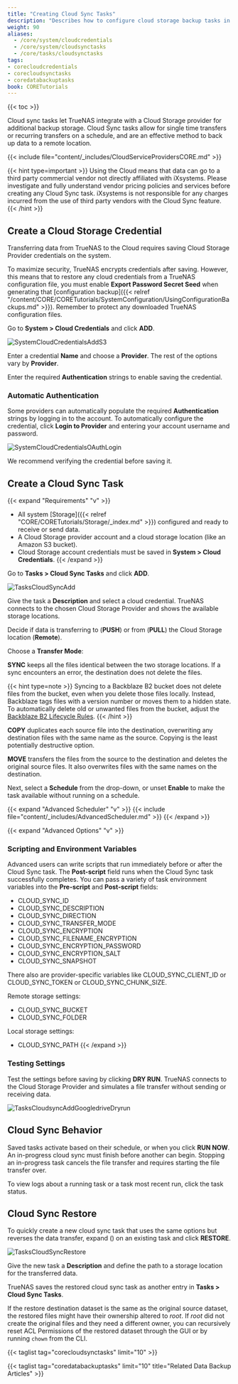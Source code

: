 ```yaml
---
title: "Creating Cloud Sync Tasks"
description: "Describes how to configure cloud storage backup tasks in TrueNAS CORE."
weight: 90
aliases:
  - /core/system/cloudcredentials
  - /core/system/cloudsynctasks
  - /core/tasks/cloudsynctasks
tags:
- corecloudcredentials
- corecloudsynctasks
- coredatabackuptasks
book: CORETutorials
---
```


{{< toc >}}

Cloud sync tasks let TrueNAS integrate with a Cloud Storage provider for additional backup storage.
Cloud Sync tasks allow for single time transfers or recurring transfers on a schedule, and are an effective method to back up data to a remote location.

{{< include file="content/_includes/CloudServiceProvidersCORE.md" >}}

{{< hint type=important >}}
Using the Cloud means that data can go to a third party commercial vendor not directly affiliated with iXsystems.
Please investigate and fully understand vendor pricing policies and services before creating any Cloud Sync task.
iXsystems is not responsible for any charges incurred from the use of third party vendors with the Cloud Sync feature.
{{< /hint >}}

## Create a Cloud Storage Credential

Transferring data from TrueNAS to the Cloud requires saving Cloud Storage Provider credentials on the system.

To maximize security, TrueNAS encrypts credentials after saving.
However, this means that to restore any cloud credentials from a TrueNAS configuration file, you must enable **Export Password Secret Seed** when generating that [configuration backup]({{< relref "/content/CORE/CORETutorials/SystemConfiguration/UsingConfigurationBackups.md" >}}).
Remember to protect any downloaded TrueNAS configuration files.

Go to **System > Cloud Credentials** and click **ADD**.

![SystemCloudCredentialsAddS3](/images/CORE/System/SystemCloudCredentialsAddS3.png "Adding new Cloud Credential: S3")

Enter a credential **Name** and choose a **Provider**.
The rest of the options vary by **Provider**.

Enter the required **Authentication** strings to enable saving the credential.

### Automatic Authentication

Some providers can automatically populate the required **Authentication** strings by logging in to the account.
To automatically configure the credential, click **Login to Provider** and entering your account username and password.

![SystemCloudCredentialsOAuthLogin](/images/CORE/System/SystemCloudCredentialsOAuthLogin.png "Cloud Provider OAuth Login")

We recommend verifying the credential before saving it.

## Create a Cloud Sync Task

{{< expand "Requirements" "v" >}}
* All system [Storage]({{< relref "CORE/CORETutorials/Storage/_index.md" >}}) configured and ready to receive or send data.
* A Cloud Storage provider account and a cloud storage location (like an Amazon S3 bucket).
* Cloud Storage account credentials must be saved in **System > Cloud Credentials**.
{{< /expand >}}

Go to **Tasks > Cloud Sync Tasks** and click **ADD**.

![TasksCloudSyncAdd](/images/CORE/Tasks/TasksCloudSyncAdd.png "Creating a Cloud Sync Task")

Give the task a **Description** and select a cloud credential.
TrueNAS connects to the chosen Cloud Storage Provider and shows the available storage locations.

Decide if data is transferring to (**PUSH**) or from (**PULL**) the Cloud Storage location (**Remote**).

Choose a **Transfer Mode**:

**SYNC** keeps all the files identical between the two storage locations. If a sync encounters an error, the destination does not delete the files.

{{< hint type=note >}}
Syncing to a Backblaze B2 bucket does not delete files from the bucket, even when you delete those files locally.
Instead, Backblaze tags files with a version number or moves them to a hidden state.
To automatically delete old or unwanted files from the bucket, adjust the [Backblaze B2 Lifecycle Rules](https://www.backblaze.com/blog/backblaze-b2-lifecycle-rules/).
{{< /hint >}}

**COPY** duplicates each source file into the destination, overwriting any destination files with the same name as the source.
Copying is the least potentially destructive option.

**MOVE** transfers the files from the source to the destination and deletes the original source files.
It also overwrites files with the same names on the destination.

Next, select a **Schedule** from the drop-down, or unset **Enable** to make the task available without running on a schedule.

{{< expand "Advanced Scheduler" "v" >}}
{{< include file="content/_includes/AdvancedScheduler.md" >}}
{{< /expand >}}

{{< expand "Advanced Options" "v" >}}
### Scripting and Environment Variables

Advanced users can write scripts that run immediately before or after the Cloud Sync task.
The **Post-script** field runs when the Cloud Sync task successfully completes.
You can pass a variety of task environment variables into the **Pre-script** and **Post-script** fields:

* CLOUD_SYNC_ID
* CLOUD_SYNC_DESCRIPTION
* CLOUD_SYNC_DIRECTION
* CLOUD_SYNC_TRANSFER_MODE
* CLOUD_SYNC_ENCRYPTION
* CLOUD_SYNC_FILENAME_ENCRYPTION
* CLOUD_SYNC_ENCRYPTION_PASSWORD
* CLOUD_SYNC_ENCRYPTION_SALT
* CLOUD_SYNC_SNAPSHOT

There also are provider-specific variables like CLOUD_SYNC_CLIENT_ID or CLOUD_SYNC_TOKEN or CLOUD_SYNC_CHUNK_SIZE.

Remote storage settings:
* CLOUD_SYNC_BUCKET
* CLOUD_SYNC_FOLDER

Local storage settings:
* CLOUD_SYNC_PATH
{{< /expand >}}

### Testing Settings

Test the settings before saving by clicking **DRY RUN**.
TrueNAS connects to the Cloud Storage Provider and simulates a file transfer without sending or receiving data.

![TasksCloudsyncAddGoogledriveDryrun](/images/CORE/Tasks/TasksCloudsyncAddGoogledriveDryrun.png "Example: Google Drive Test")

## Cloud Sync Behavior

Saved tasks activate based on their schedule, or when you click **RUN NOW**.
An in-progress cloud sync must finish before another can begin.
Stopping an in-progress task cancels the file transfer and requires starting the file transfer over.

To view logs about a running task or a task most recent run, click the task status.

## Cloud Sync Restore

To quickly create a new cloud sync task that uses the same options but reverses the data transfer, expand (<i class="fa fa-chevron-right"></i>) on an existing task and click **RESTORE**.

![TasksCloudSyncRestore](/images/CORE/Tasks/TasksCloudSyncRestore.png "Cloud Sync Restore")

Give the new task a **Description** and define the path to a storage location for the transferred data.

TrueNAS saves the restored cloud sync task as another entry in **Tasks > Cloud Sync Tasks**.

If the restore destination dataset is the same as the original source dataset, the restored files might have their ownership altered to _root_. If  _root_ did not create the original files and they need a different owner, you can recursively reset ACL Permissions of the restored dataset through the GUI or by running `chown` from the CLI.

{{< taglist tag="corecloudsynctasks" limit="10" >}}

{{< taglist tag="coredatabackuptasks" limit="10" title="Related Data Backup Articles" >}}

